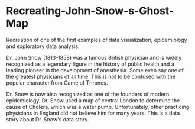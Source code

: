 # Recreating-John-Snow-s-Ghost-Map
Recreation of one of the first examples of data visualization, epidemiology and exploratory data analysis.

Dr. John Snow (1813-1858) was a famous British physician and is widely recognized as a legendary figure in the history of public health and a leading pioneer in the development of anesthesia. Some even say one of the greatest physicians of all time.  This is not to be confused with the popular character from Game of Thrones.

Dr. Snow is now also recognized as one of the founders of modern epidemiology.  Dr. Snow used a map of central London to determine the cause of Cholera, which was a water pump.  Unfortunately, other practicing physicians in England did not believe him for many years.  This is a data story about Dr. Snow's data story.
